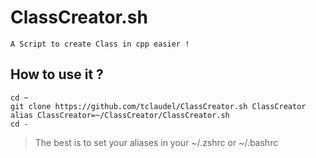 # ClassCreator.sh

	A Script to create Class in cpp easier !

## How to use it ?

```
cd ~
git clone https://github.com/tclaudel/ClassCreator.sh ClassCreator
alias ClassCreator=~/ClassCreator/ClassCreator.sh
cd -
```
> The best is to set your aliases in your ~/.zshrc or ~/.bashrc
